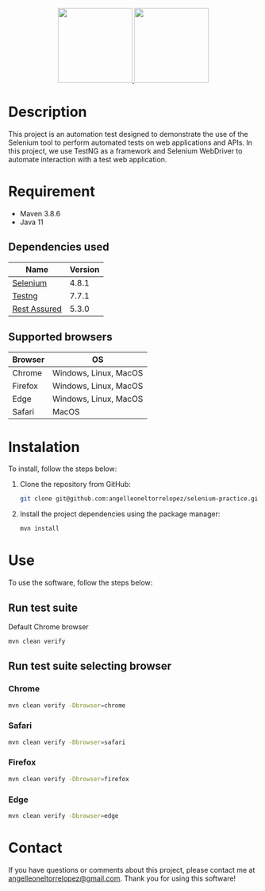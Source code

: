 <p align="center">
  <a href="https://www.selenium.dev/documentation/"><img src="https://upload.wikimedia.org/wikipedia/commons/d/d5/Selenium_Logo.png" width="150" height="150"/>
</a>
<a href="https://www.ingenieriazeros.com/">
<img src="https://1.bp.blogspot.com/-Q_GalsLLP0A/YYoUh73-MuI/AAAAAAAAMNc/OB4AIcWjB-UWJDKgH3c-kd0Syqt92lI-ACNcBGAsYHQ/s320/IMG_1169.PNG" 
width="150" height="150"></a>
</p>

# Description
This project is an automation test designed to demonstrate the use of the Selenium tool to perform automated tests on 
web applications and APIs. In this project, we use TestNG as a framework and Selenium WebDriver to automate interaction 
with a test web application.

# Requirement
- Maven 3.8.6
- Java 11

## Dependencies used
| Name           | Version |
|----------------|---------|
| [Selenium]     | 4.8.1   |
| [Testng]       | 7.7.1   |
| [Rest Assured] | 5.3.0   |

[Selenium]: https://mvnrepository.com/artifact/org.seleniumhq.selenium/selenium-java/4.4.0
[Testng]: https://mvnrepository.com/artifact/org.testng/testng
[Rest Assured]: https://mvnrepository.com/artifact/io.rest-assured/rest-assured

## Supported browsers
| Browser | OS                    |
|---------|-----------------------|
| Chrome  | Windows, Linux, MacOS |
| Firefox | Windows, Linux, MacOS |
| Edge    | Windows, Linux, MacOS |
| Safari  | MacOS                 |



# Instalation
To install, follow the steps below:

1. Clone the repository from GitHub:
    ```bash
    git clone git@github.com:angelleoneltorrelopez/selenium-practice.git
    ```
2. Install the project dependencies using the package manager:
    ```bash
    mvn install
    ```

# Use
To use the software, follow the steps below:

## Run test suite
Default Chrome browser
```bash
mvn clean verify
```

## Run test suite selecting browser
### Chrome
```bash
mvn clean verify -Dbrowser=chrome
```

### Safari
```bash
mvn clean verify -Dbrowser=safari
```

### Firefox
```bash
mvn clean verify -Dbrowser=firefox
```

### Edge
```bash
mvn clean verify -Dbrowser=edge
```

# Contact
If you have questions or comments about this project, please contact me at angelleoneltorrelopez@gmail.com. 
Thank you for using this software!
